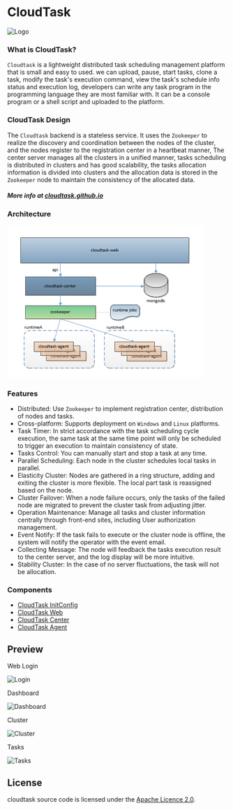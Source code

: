 # CloudTask

![Logo](https://avatars0.githubusercontent.com/u/28881302?s=150&v=4)

### What is CloudTask?

`Cloudtask` is a lightweight distributed task scheduling management platform that is small and easy to used. we can upload, pause, start tasks, clone a task, modify the task's execution command, view the task's schedule info status and execution log, developers can write any task program in the programming language they are most familiar with. It can be a console program or a shell script and uploaded to the platform.

### CloudTask Design

The `Cloudtask` backend is a stateless service. It uses the `Zookeeper` to realize the discovery and coordination between the nodes of the cluster, and the nodes register to the registration center in a heartbeat manner, The center server manages all the clusters in a unified manner, tasks scheduling is distributed in clusters and has good scalability, the tasks allocation information is divided into clusters and the allocation data is stored in the `Zookeeper` node to maintain the consistency of the allocated data.

##### More info at [cloudtask.github.io](https://cloudtask.github.io/cloudtask)

### Architecture

![Architecture](./docs/_media/cloudtask.png)

### Features   
* Distributed: Use `Zookeeper` to implement registration center, distribution of nodes and tasks.
* Cross-platform: Supports deployment on `Windows` and `Linux` platforms.
* Task Timer: In strict accordance with the task scheduling cycle execution, the same task at the same time point will only be scheduled to trigger an execution to maintain consistency of state.
* Tasks Control: You can manually start and stop a task at any time.
* Parallel Scheduling: Each node in the cluster schedules local tasks in parallel.
* Elasticity Cluster: Nodes are gathered in a ring structure, adding and exiting the cluster is more flexible. The local part task is reassigned based on the node.
* Cluster Failover: When a node failure occurs, only the tasks of the failed node are migrated to prevent the cluster task from adjusting jitter.
* Operation Maintenance: Manage all tasks and cluster information centrally through front-end sites, including User authorization management.
* Event Notify: If the task fails to execute or the cluster node is offline, the system will notify the operator with the event email.
* Collecting Message: The node will feedback the tasks execution result to the center server, and the log display will be more intuitive.
* Stability Cluster: In the case of no server fluctuations, the task will not be allocation. 

### Components

* [CloudTask InitConfig](https://github.com/cloudtask/cloudtask-initconfig)
* [CloudTask Web](https://github.com/cloudtask/cloudtask-web)
* [CloudTask Center](https://github.com/cloudtask/cloudtask-center)
* [CloudTask Agent](https://github.com/cloudtask/cloudtask-agent)

## Preview

Web Login

![Login](https://cloudtask.github.io/cloudtask/_media/login.png)

Dashboard

![Dashboard](https://cloudtask.github.io/cloudtask/_media/dashboard.png)

Cluster

![Cluster](https://cloudtask.github.io/cloudtask/_media/runtime_states.png)

Tasks

![Tasks](https://cloudtask.github.io/cloudtask/_media/tasks_list.png)

## License

cloudtask source code is licensed under the [Apache Licence 2.0](http://www.apache.org/licenses/LICENSE-2.0.html).   
